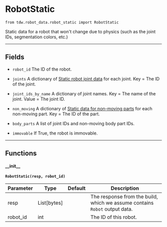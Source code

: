 # RobotStatic

`from tdw.robot_data.robot_static import RobotStatic`

Static data for a robot that won't change due to physics (such as the joint IDs, segmentation colors, etc.)

***

## Fields

- `robot_id` The ID of the robot.

- `joints` A dictionary of [Static robot joint data](joint_static.md) for each joint. Key = The ID of the joint.

- `joint_ids_by_name` A dictionary of joint names. Key = The name of the joint. Value = The joint ID.

- `non_moving` A dictionary of [Static data for non-moving parts](non_moving.md) for each non-moving part. Key = The ID of the part.

- `body_parts` A list of joint IDs and non-moving body part IDs.

- `immovable` If True, the robot is immovable.

***

## Functions

#### \_\_init\_\_

**`RobotStatic(resp, robot_id)`**

| Parameter | Type | Default | Description |
| --- | --- | --- | --- |
| resp |  List[bytes] |  | The response from the build, which we assume contains `Robot` output data. |
| robot_id |  int |  | The ID of this robot. |

